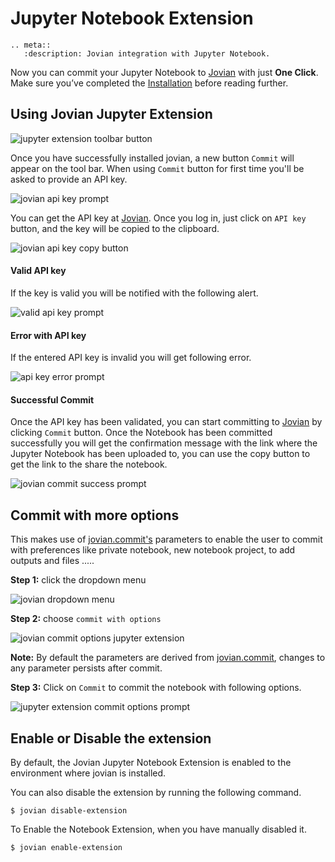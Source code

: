 # Jupyter Notebook Extension

```eval_rst
.. meta::
   :description: Jovian integration with Jupyter Notebook.
```

Now you can commit your Jupyter Notebook to [Jovian](https://jovian.com?utm_source=docs) with just **One Click**.
Make sure you’ve completed the [Installation](../user-guide/install.md) before reading further.

## Using Jovian Jupyter Extension

<img src="https://i.imgur.com/6ZcKly7.png" class="screenshot" alt="jupyter extension toolbar button">

Once you have successfully installed jovian, a new button `Commit` will appear on the tool bar. When using `Commit` button for first time you'll be asked to provide an API key.

<img src="https://i.imgur.com/oNSowtY.png" class="screenshot" alt="jovian api key prompt">

You can get the API key at [Jovian](https://jovian.com?utm_source=docs). Once you log in, just click on `API key` button, and the key will be copied to the clipboard.

<img src="https://i.imgur.com/taLLUVd.png" class="screenshot" alt="jovian api key copy button">

#### Valid API key

If the key is valid you will be notified with the following alert.

<img src="https://i.imgur.com/UHvSihx.png" class="screenshot" alt="valid api key prompt">

#### Error with API key

If the entered API key is invalid you will get following error.

<img src="https://i.imgur.com/9WaVkTR.png" class="screenshot" alt="api key error prompt">

#### Successful Commit

Once the API key has been validated, you can start committing to [Jovian](https://jovian.com?utm_source=docs) by clicking `Commit` button. Once the Notebook has been committed successfully you will get the confirmation message with the link where the Jupyter Notebook has been uploaded to, you can use the copy button to get the link to the share the notebook.

<img src="https://i.imgur.com/4GoqzER.png" class="screenshot" alt="jovian commit success prompt">

## Commit with more options

This makes use of [jovian.commit's](../api-reference/commit) parameters to enable the user to commit with preferences like private notebook, new notebook project, to add outputs and files .....

**Step 1:** click the dropdown menu

<img src="https://i.imgur.com/svBbgsT.png" class="screenshot" alt="jovian dropdown menu">

**Step 2:** choose `commit with options`

<img src="https://i.imgur.com/jZEpIjl.png" class="screenshot" alt="jovian commit options jupyter extension">

**Note:** By default the parameters are derived from [jovian.commit](../api-reference/commit), changes to any parameter persists after commit.

**Step 3:** Click on `Commit` to commit the notebook with following options.

<img src="https://i.imgur.com/Fgkvk5b.png" class="screenshot" alt="jupyter extension commit options prompt">

## Enable or Disable the extension

By default, the Jovian Jupyter Notebook Extension is enabled to the environment where jovian is installed.

You can also disable the extension by running the following command.

```
$ jovian disable-extension
```

To Enable the Notebook Extension, when you have manually disabled it.

```
$ jovian enable-extension
```

<!-- ## Commit with Share Dialog

After you have succesfully commited your notebook to [Jovian](https://jovian.com?utm_source=docs), you can share your notebook to social media.

The following window will appear, providing the user with the options to share the notebook to facebook, twitter, or linkedin.

<img src="https://i.imgur.com/FUUk82w.png" class="screenshot" alt="Share Dialog Window" >

Once the facebook button is click. A share post will appear, providing the choice to add a description to the share notebook.

<img src="https://i.imgur.com/4EfyHbn.png" class="screenshot" alt="Facebook post" >

If the Linkedin buttton is click. A share post will appear, providing the choice to add a description to the share notebook.

<img src="https://i.imgur.com/uwZxy1Y.png" class="screenshot" alt="Linked post" >

If the twitter button is click. A share post will appear, also providing the choice to add description text to the tweet.

<img src="https://i.imgur.com/HVP6t4M.png" class="screenshot" alt="Twitter post" >

Finally you will see your tweet display.

<img src="https://i.imgur.com/Qg0TUU3.png" class="screenshot" alt="Twitter post" > -->

<!-- ## Jovian Settings

Jovian settings are accessed in in the dropdown
<img src="https://i.imgur.com/dnu5qkY.png" class="screenshot">

<img src="https://i.imgur.com/iDFrZsd.png" class="screenshot">

### Set Default Commit Parameters

Sets the Parameters for Commit without Committing to Jovian.
<img src="https://i.imgur.com/al3f6gU.png" class="screenshot">

### Clear Api Key

Clears the API key.
<img src="https://i.imgur.com/DPAR6rh.png" class="screenshot">

### Change Api Key

Allows the API key to be changed.
<img src="https://i.imgur.com/kfAtxFE.png" class="screenshot"> -->
